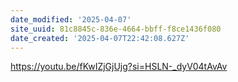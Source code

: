 ```yaml
---
date_modified: '2025-04-07'
site_uuid: 81c8845c-836e-4664-bbff-f8ce1436f080
date_created: '2025-04-07T22:42:08.627Z'
---
```


https://youtu.be/fKwIZjGjUjg?si=HSLN-_dyV04tAvAv